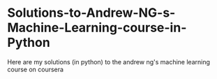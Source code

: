 # Solutions-to-Andrew-NG-s-Machine-Learning-course-in-Python
Here are my solutions (in python)  to the andrew ng's machine learning course on coursera
